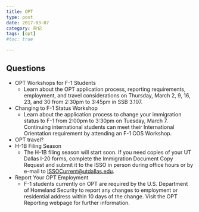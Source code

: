 ```yaml
---
title: OPT
type: post
date: 2017-03-07
category: 杂记
tags: [opt]
#toc: true

---
```


## Questions
* OPT Workshops for F-1 Students 
  - Learn about the OPT application process, reporting requirements, employment, and travel considerations on Thursday, March 2, 9, 16, 23, and 30 from 2:30pm to 3:45pm in SSB 3.107.
* Changing to F-1 Status Workshop 
  - Learn about the application process to change your immigration status to F-1 from 2:00pm to 3:30pm on Tuesday, March 7. Continuing international students can meet their International Orientation requirement by attending an F-1 COS Workshop.
* OPT travel?
* H-1B Filing Season
  - The H-1B filing season will start soon. If you need copies of your UT Dallas I-20 forms, complete the Immigration Document Copy Request and submit it to the ISSO in person during office hours or by e-mail to  ISSOCurrent@utdallas.edu.
* Report Your OPT Employment
  - F-1 students currently on OPT are required by the U.S. Department of Homeland Security to report any changes to employment or residential address within 10 days of the change. Visit the OPT Reporting webpage for further information.
